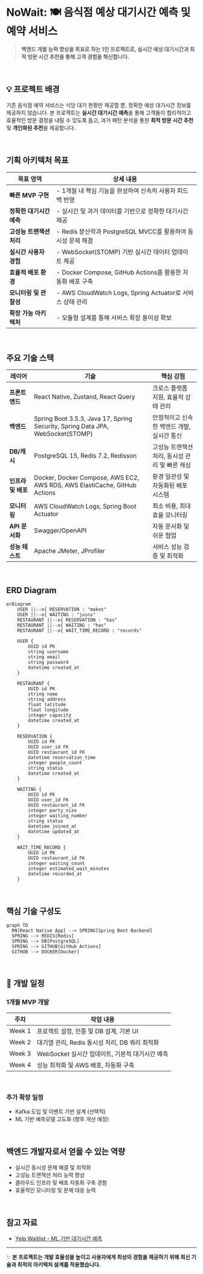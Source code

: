 # NoWait: 🍽️ 음식점 예상 대기시간 예측 및 예약 서비스

> **백엔드 개발 능력 향상을 목표로 하는 1인 프로젝트로, 실시간 예상 대기시간과 최적 방문 시간 추천을 통해 고객 경험을 혁신합니다.**

</br>

## 💡 프로젝트 배경

기존 음식점 예약 서비스는 식당 대기 현황만 제공할 뿐, 정확한 예상 대기시간 정보를 제공하지 않습니다. 본 프로젝트는 **실시간 대기시간 예측**을 통해 고객들이 합리적이고 효율적인 방문 결정을 내릴 수 있도록 돕고, 과거 패턴 분석을 통한 **최적 방문 시간 추천** 및 **개인화된 추천**을 제공합니다.

</br>

## 기획 아키텍처 목표

| 목표 영역           | 상세 내용                                             |
| --------------- | ------------------------------------------------- |
| **빠른 MVP 구현**   | - 1개월 내 핵심 기능을 완성하여 신속히 사용자 피드백 반영                |
| **정확한 대기시간 예측** | - 실시간 및 과거 데이터를 기반으로 정확한 대기시간 제공                  |
| **고성능 트랜잭션 처리** | - Redis 분산락과 PostgreSQL MVCC를 활용하여 동시성 문제 해결      |
| **실시간 사용자 경험**  | - WebSocket(STOMP) 기반 실시간 데이터 업데이트 제공             |
| **효율적 배포 환경**   | - Docker Compose, GitHub Actions를 활용한 자동화 배포 구축   |
| **모니터링 및 관찰성**  | - AWS CloudWatch Logs, Spring Actuator로 서비스 상태 관리 |
| **확장 가능 아키텍처**  | - 모듈형 설계를 통해 서비스 확장 용이성 확보                        |

</br>

## 주요 기술 스택

| 레이어          | 기술                                                                             | 핵심 강점                       |
| ------------ | ------------------------------------------------------------------------------ | --------------------------- |
| **프론트엔드**    | React Native, Zustand, React Query                                             | 크로스 플랫폼 지원, 효율적 상태 관리       |
| **백엔드**      | Spring Boot 3.5.3, Java 17, Spring Security, Spring Data JPA, WebSocket(STOMP) | 안정적이고 신속한 백엔드 개발, 실시간 통신    |
| **DB/캐시**    | PostgreSQL 15, Redis 7.2, Redisson                                             | 고성능 트랜잭션 처리, 동시성 관리 및 빠른 캐싱 |
| **인프라 및 배포** | Docker, Docker Compose, AWS EC2, AWS RDS, AWS ElastiCache, GitHub Actions      | 환경 일관성 및 자동화된 배포 시스템        |
| **모니터링**     | AWS CloudWatch Logs, Spring Boot Actuator                                      | 최소 비용, 최대 효율 모니터링           |
| **API 문서화**  | Swagger/OpenAPI                                                                | 자동 문서화 및 쉬운 협업              |
| **성능 테스트**   | Apache JMeter, JProfiler                                                       | 서비스 성능 검증 및 최적화             |

</br>

## ERD Diagram
```mermaid
erDiagram
    USER ||--o{ RESERVATION : "makes"
    USER ||--o{ WAITING : "joins"
    RESTAURANT ||--o{ RESERVATION : "has"
    RESTAURANT ||--o{ WAITING : "has"
    RESTAURANT ||--o{ WAIT_TIME_RECORD : "records"

    USER {
        UUID id PK
        string username
        string email
        string password
        datetime created_at
    }

    RESTAURANT {
        UUID id PK
        string name
        string address
        float latitude
        float longitude
        integer capacity
        datetime created_at
    }

    RESERVATION {
        UUID id PK
        UUID user_id FK
        UUID restaurant_id FK
        datetime reservation_time
        integer people_count
        string status
        datetime created_at
    }

    WAITING {
        UUID id PK
        UUID user_id FK
        UUID restaurant_id FK
        integer party_size
        integer waiting_number
        string status
        datetime joined_at
        datetime updated_at
    }

    WAIT_TIME_RECORD {
        UUID id PK
        UUID restaurant_id FK
        integer waiting_count
        integer estimated_wait_minutes
        datetime recorded_at
    }
```

</br>

## 핵심 기술 구성도
```mermaid
graph TD
  RN[React Native App] --> SPRING[Spring Boot Backend]
  SPRING --> REDIS[Redis]
  SPRING --> DB[PostgreSQL]
  SPRING --> GITHUB[GitHub Actions]
  GITHUB --> DOCKER[Docker]
```

</br>

## 📅 개발 일정

### 1개월 MVP 개발

| 주차     | 작업 내용                           |
| ------ | ------------------------------- |
| Week 1 | 프로젝트 설정, 인증 및 DB 설계, 기본 UI      |
| Week 2 | 대기열 관리, Redis 동시성 처리, DB 쿼리 최적화 |
| Week 3 | WebSocket 실시간 업데이트, 기본적 대기시간 예측 |
| Week 4 | 성능 최적화 및 AWS 배포, 자동화 구축         |

</br>

### 추가 확장 일정

* Kafka 도입 및 이벤트 기반 설계 (선택적)
* ML 기반 예측모델 고도화 (향후 개선 예정)

</br>

## 백엔드 개발자로서 얻을 수 있는 역량

* 실시간 동시성 문제 해결 및 최적화
* 고성능 트랜잭션 처리 능력 향상
* 클라우드 인프라 및 배포 자동화 구축 경험
* 효율적인 모니터링 및 문제 대응 능력

</br>

## 참고 자료

* [Yelp Waitlist - ML 기반 대기시간 예측](https://engineeringblog.yelp.com/2019/12/architecting-wait-time-estimations.html)

---

✨ **본 프로젝트는 개발 효율성을 높이고 사용자에게 최상의 경험을 제공하기 위해 최신 기술과 최적의 아키텍처 설계를 적용했습니다.**
